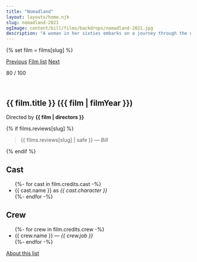 ```yaml
---
title: "Nomadland"
layout: layouts/home.njk
slug: nomadland-2021
ogImage: content/bill/films/backdrops/nomadland-2021.jpg
description: "A woman in her sixties embarks on a journey through the western United States after losing everything in the Great Recession, living as a van-dwelling modern-day nomad."
---
```


{% set film = films[slug] %}

<nav class="films">
  <a class="prev" href="../the-truffle-hunters-2020">Previous</a>
  <a href="../">Film list</a>
  <a class="next" href="../petite-maman-2021">Next</a>
</nav>

<p>80 / 100</p>

<article class="film slug-nomadland-2021">
  <div class="backdrop-and-poster">
    <img class="poster" src="../films/posters/{{ slug }}.jpg" alt="">
    <img class="backdrop" src="../films/backdrops/{{ slug }}.jpg" alt="">
  </div>

  <h1>{{ film.title }} ({{ film | filmYear }})</h1>

  

  <p class="director">
    Directed by <strong>{{ film | directors }}</strong>
  </p>

  {% if films.reviews[slug] %}
    <blockquote> 
      {{ films.reviews[slug] | safe }} <em>— Bill</em>
    </blockquote> 
  {% endif %}

  <h2>
    Cast
  </h2>
  <ul>
    {%- for cast in film.credits.cast -%}
      <li>
        {{ cast.name }} as <em>{{ cast.character }}</em>
      </li>
    {%- endfor -%}
  </ul>

  <h2>
    Crew
  </h2>
  <ul>
    {%- for crew in film.credits.crew -%}
      <li>
        {{ crew.name }} &mdash; <em>{{ crew.job }}</em>
      </li>
    {%- endfor -%}
  </ul>
</article>
<footer>
  <a href="../about">About this list</a>
</footer>
